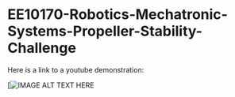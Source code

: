 # EE10170-Robotics-Mechatronic-Systems-Propeller-Stability-Challenge

<!-- add a link to a youtube video -->
Here is a link to a youtube demonstration:

[![IMAGE ALT TEXT HERE](https://www.youtube.com/watch?v=gfwNAYNmcmE&ab_channel=VINBENzerozerosept)